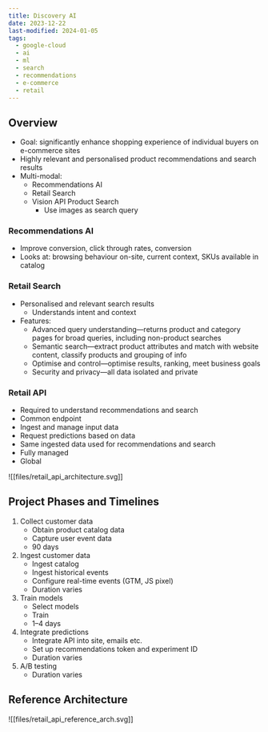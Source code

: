 ```yaml
---
title: Discovery AI
date: 2023-12-22
last-modified: 2024-01-05
tags:
  - google-cloud
  - ai
  - ml
  - search
  - recommendations
  - e-commerce
  - retail
---
```


## Overview

- Goal: significantly enhance shopping experience of individual buyers on e-commerce sites
- Highly relevant and personalised product recommendations and search results
- Multi-modal:
	- Recommendations AI
	- Retail Search
	- Vision API Product Search
		- Use images as search query

### Recommendations AI

- Improve conversion, click through rates, conversion
- Looks at: browsing behaviour on-site, current context, SKUs available in catalog

### Retail Search

- Personalised and relevant search results
	- Understands intent and context
- Features:
	- Advanced query understanding—returns product and category pages for broad queries, including non-product searches
	- Semantic search—extract product attributes and match with website content, classify products and grouping of info
	- Optimise and control—optimise results, ranking, meet business goals
	- Security and privacy—all data isolated and private

### Retail API

- Required to understand recommendations and search
- Common endpoint
- Ingest and manage input data
- Request predictions based on data
- Same ingested data used for recommendations and search
- Fully managed
- Global

![[files/retail_api_architecture.svg]]

## Project Phases and Timelines

1. Collect customer data
	- Obtain product catalog data
	- Capture user event data
	- 90 days
2. Ingest customer data
	- Ingest catalog
	- Ingest historical events
	- Configure real-time events (GTM, JS pixel)
	- Duration varies
3. Train models
	- Select models
	- Train
	- 1–4 days
4. Integrate predictions
	- Integrate API into site, emails etc.
	- Set up recommendations token and experiment ID
	- Duration varies
5. A/B testing
	- Duration varies

## Reference Architecture

![[files/retail_api_reference_arch.svg]]